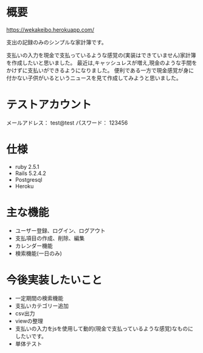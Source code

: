 # 概要

https://wekakeibo.herokuapp.com/

支出の記録のみのシンプルな家計簿です。


支払いの入力を現金で支払っているような感覚の(実装はできていません)家計簿を作成したいと思いました。
最近は,キャッシュレスが増え,現金のような手間をかけずに支払いができるようになりました。
便利である一方で現金感覚が身に付かない子供がいるというニュースを見て作成してみようと思いました。

# テストアカウント
メールアドレス：
    test@test
パスワード：
    123456

 # 仕様
- ruby 2.5.1
- Rails 5.2.4.2
- Postgresql
- Heroku

# 主な機能
- ユーザー登録、ログイン、ログアウト
- 支払項目の作成、削除、編集
- カレンダー機能
- 検索機能(一日のみ)

# 今後実装したいこと
- 一定期間の検索機能
- 支払いカテゴリー追加
- csv出力
- viewの整理
- 支払いの入力をjsを使用して動的(現金で支払っているような感覚)なものにしたいです。
- 単体テスト
